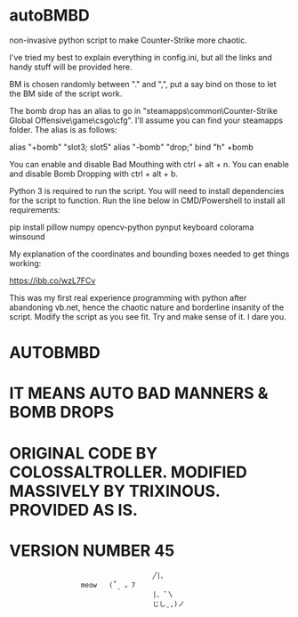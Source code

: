 # autoBMBD
non-invasive python script to make Counter-Strike more chaotic.


I've tried my best to explain everything in config.ini, but all the links and handy stuff will be provided here.

BM is chosen randomly between "." and ",", put a say bind on those to let the BM side of the script work.

The bomb drop has an alias to go in "steamapps\common\Counter-Strike Global Offensive\game\csgo\cfg". I'll assume you can find your steamapps folder.
The alias is as follows:

alias "+bomb" "slot3; slot5"
alias "-bomb" "drop;"
bind "h" +bomb

You can enable and disable Bad Mouthing with ctrl + alt + n.
You can enable and disable Bomb Dropping with ctrl + alt + b.

Python 3 is required to run the script. 
You will need to install dependencies for the script to function.
Run the line below in CMD/Powershell to install all requirements:

pip install pillow numpy opencv-python pynput keyboard colorama winsound



My explanation of the coordinates and bounding boxes needed to get things working:

https://ibb.co/wzL7FCv


This was my first real experience programming with python after abandoning vb.net, 
hence the chaotic nature and borderline insanity of the script.
Modify the script as you see fit. Try and make sense of it. I dare you.

#                                                           AUTOBMBD                                                             #
#                                             IT MEANS AUTO BAD MANNERS & BOMB DROPS                                             #
#                       ORIGINAL CODE BY COLOSSALTROLLER. MODIFIED MASSIVELY BY TRIXINOUS. PROVIDED AS IS.                       #
#							                            VERSION NUMBER 45                           							 #

										╱|、
					  meow   (˚ˎ 。7  
										|、˜〵          
										じしˍ,)ノ
